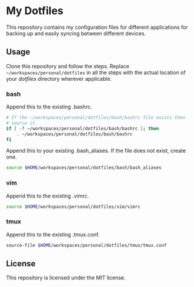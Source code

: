 # My Dotfiles
This repository contains my configuration files for different applications for
backing up and easily syncing between different devices.

## Usage
Clone this repository and follow the steps.
Replace `~/workspaces/personal/dotfiles` in all the steps with the actual
location of your *dotfiles* directory wherever applicable.

### bash
Append this to the existing .bashrc.

```bash
# If the ~/workspaces/personal/dotfiles/bash/bashrc file exists then
# source it.
if [ -f ~/workspaces/personal/dotfiles/bash/bashrc ]; then
    . ~/workspaces/personal/dotfiles/bash/bashrc
fi
```

Append this to your existing .bash_aliases. If the file does not exist, create
one.

```bash
source $HOME/workspaces/personal/dotfiles/bash/bash_aliases
```

### vim
Append this to the existing .vimrc.

```bash
source $HOME/workspaces/personal/dotfiles/vim/vimrc
```

### tmux
Append this to the existing .tmux.conf.

```bash
source-file $HOME/workspaces/personal/dotfiles/tmux/tmux.conf
```

## License
This repository is licensed under the MIT license.
